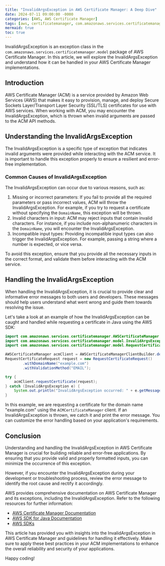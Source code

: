 ```yaml
---
title: "InvalidArgsException in AWS Certificate Manager: A Deep Dive"
date: 2024-07-11 09:00:00 -0000
categories: [AWS, AWS Certificate Manager]
tags: [aws, certificatemanager, com.amazonaws.services.certificatemanager.model]
mermaid: true
toc: true
---
```



InvalidArgsException is an exception class in the `com.amazonaws.services.certificatemanager.model` package of AWS Certificate Manager. In this article, we will explore the InvalidArgsException and understand how it can be handled in your AWS Certificate Manager implementations.

## Introduction
AWS Certificate Manager (ACM) is a service provided by Amazon Web Services (AWS) that makes it easy to provision, manage, and deploy Secure Sockets Layer/Transport Layer Security (SSL/TLS) certificates for use with AWS services. When working with ACM, you may encounter the InvalidArgsException, which is thrown when invalid arguments are passed to the ACM API methods.

## Understanding the InvalidArgsException
The InvalidArgsException is a specific type of exception that indicates invalid arguments were provided while interacting with the ACM service. It is important to handle this exception properly to ensure a resilient and error-free implementation.

### Common Causes of InvalidArgsException
The InvalidArgsException can occur due to various reasons, such as:
1. Missing or incorrect parameters: If you fail to provide all the required parameters or pass incorrect values, ACM will throw the InvalidArgsException. For example, if you try to request a certificate without specifying the `DomainName`, this exception will be thrown.
2. Invalid characters in input: ACM may reject inputs that contain invalid characters. For instance, if you include non-alphanumeric characters in the `DomainName`, you will encounter the InvalidArgsException.
3. Incompatible input types: Providing incompatible input types can also trigger the InvalidArgsException. For example, passing a string where a number is expected, or vice versa.

To avoid this exception, ensure that you provide all the necessary inputs in the correct format, and validate them before interacting with the ACM service.

## Handling the InvalidArgsException
When handling the InvalidArgsException, it is crucial to provide clear and informative error messages to both users and developers. These messages should help users understand what went wrong and guide them towards resolving the issue.

Let's take a look at an example of how the InvalidArgsException can be caught and handled while requesting a certificate in Java using the AWS SDK:

```java
import com.amazonaws.services.certificatemanager.AWSCertificateManager;
import com.amazonaws.services.certificatemanager.model.InvalidArgsException;
import com.amazonaws.services.certificatemanager.model.RequestCertificateRequest;

AWSCertificateManager acmClient = AWSCertificateManagerClientBuilder.defaultClient();
RequestCertificateRequest request = new RequestCertificateRequest()
        .withDomainName("example.com")
        .withValidationMethod("EMAIL");

try {
    acmClient.requestCertificate(request);
} catch (InvalidArgsException e) {
    System.out.println("InvalidArgsException occurred: " + e.getMessage());
}
```

In this example, we are requesting a certificate for the domain name "example.com" using the `ACMCertificateManager` client. If an InvalidArgsException is thrown, we catch it and print the error message. You can customize the error handling based on your application's requirements.

## Conclusion
Understanding and handling the InvalidArgsException in AWS Certificate Manager is crucial for building reliable and error-free applications. By ensuring that you provide valid and properly formatted inputs, you can minimize the occurrence of this exception.

However, if you encounter the InvalidArgsException during your development or troubleshooting process, review the error message to identify the root cause and rectify it accordingly.

AWS provides comprehensive documentation on AWS Certificate Manager and its exceptions, including the InvalidArgsException. Refer to the following resources for further information:

- [AWS Certificate Manager Documentation](https://docs.aws.amazon.com/acm/latest/userguide/acm-overview.html)
- [AWS SDK for Java Documentation](https://sdk.amazonaws.com/java/api/latest/)
- [AWS SDKs](https://aws.amazon.com/tools/)

This article has provided you with insights into the InvalidArgsException in AWS Certificate Manager and guidelines for handling it effectively. Make sure to apply these best practices in your ACM implementations to enhance the overall reliability and security of your applications.

Happy coding!